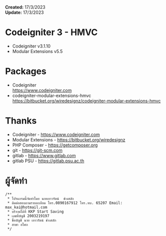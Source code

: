 <b>Created:</b> 17/3/2023<br>
<b>Update:</b> 17/3/2023<br>

# Codeigniter 3 - HMVC

- Codeigniter v3.1.10  
- Modular Extensions v5.5  

# Packages
- Codeigniter  
https://www.codeigniter.com
- codeigniter-modular-extensions-hmvc  
https://bitbucket.org/wiredesignz/codeigniter-modular-extensions-hmvc

# Thanks
- Codeigniter - https://www.codeigniter.com
- Modular Extensions - https://bitbucket.org/wiredesignz
- PHP Composer - https://getcomposer.org
- git - https://git-scm.com
- gitlab - https://www.gitlab.com
- gitlab PSU - https://gitlab.psu.ac.th


# ผู้จัดทำ
    /**
	 * โปรแกรมนี้จัดทำโดย นายเยาวรัตน์  ช่างสลัก
	 * ติดต่อสอบถามรายละเอียด โทร.0890167912 โทร.ทบ. 65207 Email: max_kai@hotmail.com
	 * บริจาคได้ที่ KKP Start Saving
	 * เลขที่บัญชี 2003219197
	 * ชื่อบัญชี นาย เยาวรัตน์ ช่างสลัก
	 * สาขา อโศก
	 */